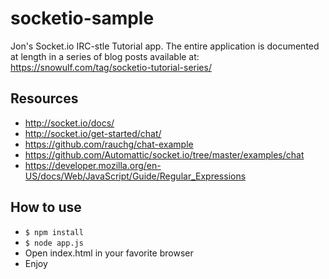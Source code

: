 # socketio-sample
Jon's Socket.io IRC-stle Tutorial app.  The entire application is documented at length in a series of blog posts available at:
 https://snowulf.com/tag/socketio-tutorial-series/

## Resources
* http://socket.io/docs/
* http://socket.io/get-started/chat/
* https://github.com/rauchg/chat-example
* https://github.com/Automattic/socket.io/tree/master/examples/chat
* https://developer.mozilla.org/en-US/docs/Web/JavaScript/Guide/Regular_Expressions

## How to use
* `$ npm install`
* `$ node app.js`
* Open index.html in your favorite browser
* Enjoy

